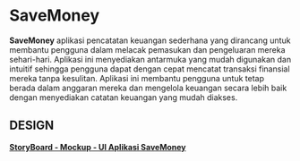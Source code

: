 # SaveMoney
**SaveMoney** aplikasi pencatatan keuangan sederhana yang dirancang untuk membantu
pengguna dalam melacak pemasukan dan pengeluaran mereka sehari-hari. Aplikasi ini menyediakan
antarmuka yang mudah digunakan dan intuitif sehingga pengguna dapat dengan cepat mencatat
transaksi finansial mereka tanpa kesulitan.
Aplikasi ini membantu pengguna untuk tetap berada dalam anggaran mereka dan mengelola
keuangan secara lebih baik dengan menyediakan catatan keuangan yang mudah diakses.

 ## DESIGN
 [**StoryBoard - Mockup - UI Aplikasi SaveMoney**](https://www.figma.com/design/PAdrdZpuzA5IoqK6MFU4Go/Aplikasi-SaveMoney?node-id=0-1&t=yhFnHPNMrhj1dpVc-1)

